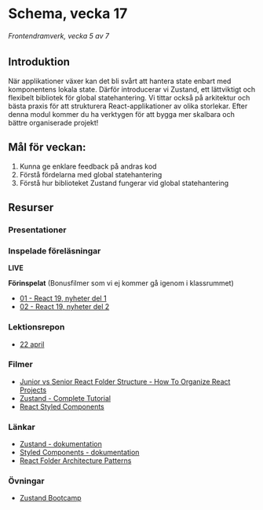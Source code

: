 # Schema, vecka 17
###### Frontendramverk, vecka 5 av 7

## Introduktion

När applikationer växer kan det bli svårt att hantera state enbart med komponentens lokala state. 
Därför introducerar vi Zustand, ett lättviktigt och flexibelt bibliotek för global statehantering. 
Vi tittar också på arkitektur och bästa praxis för att strukturera React-applikationer av olika storlekar. 
Efter denna modul kommer du ha verktygen för att bygga mer skalbara och bättre organiserade projekt!

## Mål för veckan:

1. Kunna ge enklare feedback på andras kod
2. Förstå fördelarna med global statehantering
3. Förstå hur biblioteket Zustand fungerar vid global statehantering

## Resurser

### Presentationer


### Inspelade föreläsningar

**LIVE**

**Förinspelat** (Bonusfilmer som vi ej kommer gå igenom i klassrummet)

* [01 - React 19, nyheter del 1](https://vimeo.com/1055196365/5e933909f1?share=copy)
* [02 - React 19, nyheter del 2](https://vimeo.com/1055196446/e857f82782?share=copy)


### Lektionsrepon

* [22 april](https://github.com/fu-react-fe24/week-17-lecture-22-apr)

### Filmer

* [Junior vs Senior React Folder Structure - How To Organize React Projects](https://www.youtube.com/watch?v=UUga4-z7b6s)
* [Zustand - Complete Tutorial](https://www.youtube.com/watch?v=_ngCLZ5Iz-0&t=11s)
* [React Styled Components](https://www.youtube.com/playlist?list=PLC3y8-rFHvwgu-G08-7ovbN9EyhF_cltM)

### Länkar
* [Zustand - dokumentation](https://zustand.docs.pmnd.rs/getting-started/introduction)
* [Styled Components - dokumentation](https://styled-components.com/docs)
* [React Folder Architecture Patterns](https://blog.webdevsimplified.com/2022-07/react-folder-structure/)

### Övningar 

* [Zustand Bootcamp](https://github.com/fu-react-fe24/week-17-exercise-zustand-bootcamp)






